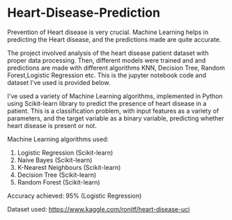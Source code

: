 # Heart-Disease-Prediction

Prevention of Heart disease is very crucial. Machine Learning helps in predicting the Heart disease, and the predictions made are quite accurate.

The project involved analysis of the heart disease patient dataset with proper data processing. Then, different models were trained and and predictions are made with different algorithms KNN, Decision Tree, Random Forest,Logistic Regression etc.
This is the jupyter notebook code and dataset I've used is provided below.

I've used a variety of Machine Learning algorithms, implemented in Python using Scikit-learn library to predict the presence of heart disease in a patient. This is a classification problem, with input features as a variety of parameters, and the target variable as a binary variable, predicting whether heart disease is present or not.

Machine Learning algorithms used:

1. Logistic Regression (Scikit-learn)
2. Naive Bayes (Scikit-learn)
3. K-Nearest Neighbours (Scikit-learn)
4. Decision Tree (Scikit-learn)
5. Random Forest (Scikit-learn)

Accuracy achieved: 95% (Logistic Regression)

Dataset used: https://www.kaggle.com/ronitf/heart-disease-uci


